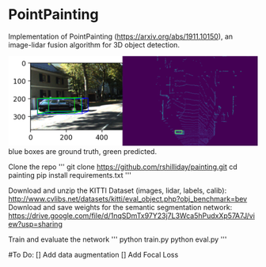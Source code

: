# PointPainting
Implementation of PointPainting (https://arxiv.org/abs/1911.10150), an image-lidar fusion algorithm for 3D object detection.

![](prediction.png)
blue boxes are ground truth, green predicted.

Clone the repo
'''
git clone https://github.com/rshilliday/painting.git
cd painting
pip install requirements.txt
'''

Download and unzip the KITTI Dataset (images, lidar, labels, calib): http://www.cvlibs.net/datasets/kitti/eval_object.php?obj_benchmark=bev
Download and save weights for the semantic segmentation network: https://drive.google.com/file/d/1nqSDmTx97Y23j7L3Wca5hPudxXp57A7J/view?usp=sharing

Train and evaluate the network
'''
python train.py
python eval.py
'''

#To Do:
[] Add data augmentation
[] Add Focal Loss
